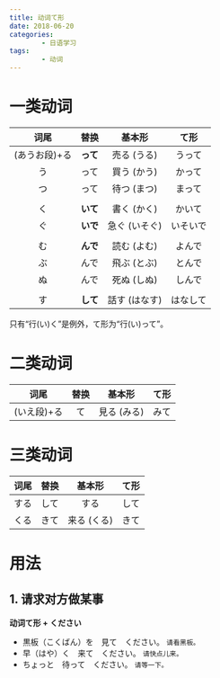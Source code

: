 ```yaml
---
title: 动词て形
date: 2018-06-20
categories:
		- 日语学习
tags:  
		- 动词
---
```

# 一类动词
| 词尾    | 替换           | 基本形    |て形  |
|:----:|:----:|:----:|:----:|
|(あうお段)+る | **って** |売る (うる)|うって
|う|って|買う (かう)|かって
|つ|って|待つ (まつ)|まって
| | | |  
|く|**いて**|書く (かく)|かいて
|ぐ|**いで**|急ぐ (いそぐ)|いそいで
| | |   | 
|む|**んで**|読む (よむ)|よんで
|ぶ|んで|飛ぶ (とぶ)|とんで
|ぬ|んで|死ぬ (しぬ)|しんで
| | |   |
|す|**して**|話す (はなす)|はなして
只有“行(い)く”是例外，て形为“行(い)って”。

# 二类动词
| 词尾    | 替换           | 基本形    |て形  |
| ------------- |:-------------:|:-----:|:-----:|
|(いえ段)+る|て|見る (みる)|みて|
# 三类动词
| 词尾    | 替换           | 基本形    |て形  |
| ------------- |:-------------:|:-----:|:-----:|
|する|して|する|して|
|くる|きて|来る (くる)|きて

# 用法
## 1. 请求对方做某事
**动词て形 + ください**
- 黒板（こくばん）を　見て　ください。
	`请看黑板。`
- 早（はや）く　来て　ください。
`请快点儿来。`
- ちょっと　待って　ください。
`请等一下。`
